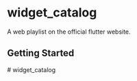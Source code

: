 # widget_catalog

A web playlist on the official flutter website. 

## Getting Started

#   w i d g e t _ c a t a l o g  
 